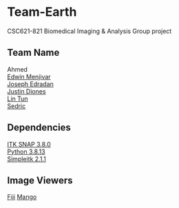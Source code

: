 # Team-Earth
CSC621-821 Biomedical Imaging & Analysis Group project

## Team Name
Ahmed  
[Edwin Menjivar](https://github.com/edwin-menjivar)  
[Joseph Edradan](https://github.com/josephedradan)  
[Justin Diones](https://github.com/justdio)  
[Lin Tun](https://github.com/Geraldlin24)  
[Sedric](https://github.com/sedricconneally)  

## Dependencies
[ITK SNAP 3.8.0](http://www.itksnap.org/pmwiki/pmwiki.php?n=Downloads.SNAP3)  
[Python 3.8.13](https://www.python.org/)  
[Simpleitk 2.1.1](https://simpleitk.org/)

## Image Viewers
[Fiji](https://imagej.net/software/fiji/) 
[Mango](https://ric.uthscsa.edu/mango/) 
